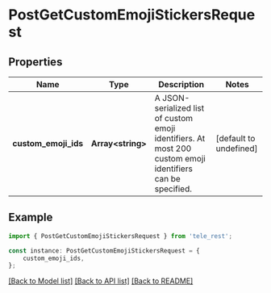 # PostGetCustomEmojiStickersRequest


## Properties

Name | Type | Description | Notes
------------ | ------------- | ------------- | -------------
**custom_emoji_ids** | **Array&lt;string&gt;** | A JSON-serialized list of custom emoji identifiers. At most 200 custom emoji identifiers can be specified. | [default to undefined]

## Example

```typescript
import { PostGetCustomEmojiStickersRequest } from 'tele_rest';

const instance: PostGetCustomEmojiStickersRequest = {
    custom_emoji_ids,
};
```

[[Back to Model list]](../README.md#documentation-for-models) [[Back to API list]](../README.md#documentation-for-api-endpoints) [[Back to README]](../README.md)
